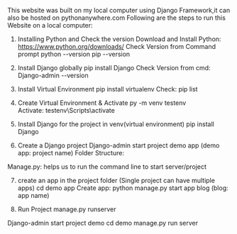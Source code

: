 This website was built on my local computer using Django Framework,it can also be hosted on pythonanywhere.com 
Following are the steps to run this Website on a local computer:
1. Installing Python and Check the version
Download and Install Python: https://www.python.org/downloads/
Check Version from Command prompt
python --version
pip --version

2. Install Django globally
pip install Django
Check Version from cmd: Django-admin --version

3. Install Virtual Environment
pip install virtualenv
Check: pip list

4. Create Virtual Environment & Activate
py -m venv testenv  
Activate: testenv\Scripts\activate

5. Install Django for the project in venv(virtual environment)
pip install Django

6. Create a Django project
Django-admin start project demo app (demo app: project name)
Folder Structure:

Manage.py: helps us to run the command line to start server/project

7. create an app in the project folder (Single project can have multiple apps)
cd demo app
Create app:  python manage.py start app blog (blog: app name)

8. Run Project
manage.py runserver

Django-admin start project demo
cd demo
manage.py run server

